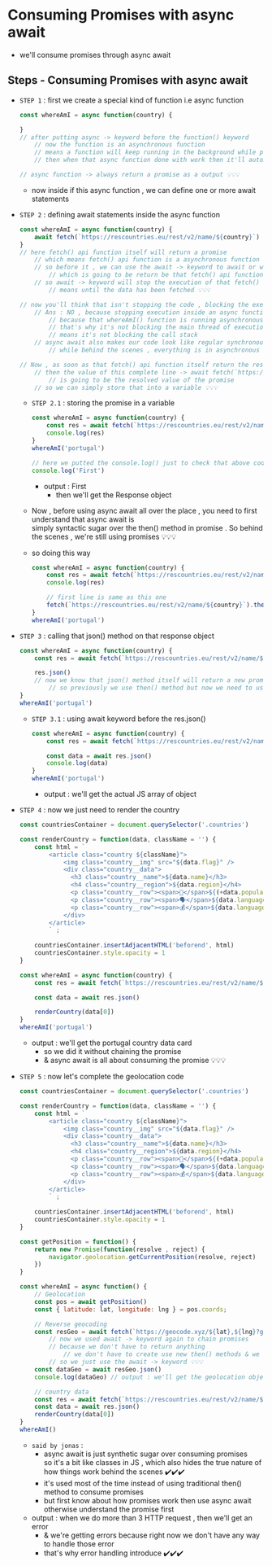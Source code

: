 # Consuming Promises with async await

- we'll consume promises through async await

## Steps - Consuming Promises with async await

- `STEP 1` : first we create a special kind of function i.e async function
    ```js
    const whereAmI = async function(country) {

    } 
    // after putting async -> keyword before the function() keyword 
        // now the function is an asynchronous function
        // means a function will keep running in the background while performing the code which is inside of it 
        // then when that async function done with work then it'll automatically returns a promise 💡💡💡

    // async function -> always return a promise as a output 💡💡💡
    ```
    - now inside if this async function , we can define one or more await statements

- `STEP 2` : defining await statements inside the async function
    ```js
    const whereAmI = async function(country) {
        await fetch(`https://rescountries.eu/rest/v2/name/${country}`)
    } 
    // here fetch() api function itself will return a promise
        // which means fetch() api function is a asynchronous function
        // so before it , we can use the await -> keyword to await or wait for the result of that promise 
            // which is going to be return be that fetch() api function 💡💡💡
        // so await -> keyword will stop the execution of that fetch() function until the promise is fulfilled
            // means until the data has been fetched 💡💡💡

    // now you'll think that isn't stopping the code , blocking the execution ?
        // Ans : NO , because stopping execution inside an async function is not a problem 
            // because that whereAmI() function is running asynchronously in the background
            // that's why it's not blocking the main thread of execution
            // means it's not blocking the call stack
        // async await also makes our code look like regular synchronous code 
            // while behind the scenes , everything is in asynchronous 💡💡💡

    // Now , as soon as that fetch() api function itself return the resolved promise 
        // then the value of this complete line -> await fetch(`https://rescountries.eu/rest/v2/name/${country}`)
            // is going to be the resolved value of the promise
        // so we can simply store that into a variable 💡💡💡
    ```
    - `STEP 2.1` : storing the promise in a variable 
        ```js
        const whereAmI = async function(country) {
            const res = await fetch(`https://rescountries.eu/rest/v2/name/${country}`)
            console.log(res)
        }
        whereAmI('portugal')

        // here we putted the console.log() just to check that above code is asynchronous code 
        console.log('First')
        ```
        - output : First
            - then we'll get the Response object

    - Now , before using async await all over the place , you need to first understand that async await is <br>
        simply syntactic sugar over the then() method in promise . So behind the scenes , we're still using promises 💡💡💡
    - so doing this way 
        ```js
        const whereAmI = async function(country) {
            const res = await fetch(`https://rescountries.eu/rest/v2/name/${country}`)
            console.log(res)

            // first line is same as this one 
            fetch(`https://rescountries.eu/rest/v2/name/${country}`).then(res => console.log(res))
        }
        whereAmI('portugal')
        ```

- `STEP 3` : calling that json() method on that response object
    ```js
    const whereAmI = async function(country) {
        const res = await fetch(`https://rescountries.eu/rest/v2/name/${country}`)

        res.json() 
        // now we know that json() method itself will return a new promise 
            // so previously we use then() method but now we need to use await -> keyword 💡💡💡
    }
    whereAmI('portugal')
    ```
    - `STEP 3.1` : using await keyword before the res.json()
        ```js
        const whereAmI = async function(country) {
            const res = await fetch(`https://rescountries.eu/rest/v2/name/${country}`)

            const data = await res.json() 
            console.log(data)
        }
        whereAmI('portugal')
        ```
        - output : we'll get the actual JS array of object

- `STEP 4` : now we just need to render the country
    ```js
    const countriesContainer = document.querySelector('.countries')

    const renderCountry = function(data, className = '') {
        const html = `        
            <article class="country ${className}">
                <img class="country__img" src="${data.flag}" />
                <div class="country__data">
                  <h3 class="country__name">${data.name}</h3>
                  <h4 class="country__region">${data.region}</h4>
                  <p class="country__row"><span>👫</span>${(+data.population / 1000000).toFixed(1)} people</p>
                  <p class="country__row"><span>🗣️</span>${data.languages[0].name}</p>
                  <p class="country__row"><span>💰</span>${data.languages[0].currencies}</p>
                </div>
            </article>
            ` ;
        
        countriesContainer.insertAdjacentHTML('beforend', html)
        countriesContainer.style.opacity = 1        
    }

    const whereAmI = async function(country) {
        const res = await fetch(`https://rescountries.eu/rest/v2/name/${country}`)

        const data = await res.json() 

        renderCountry(data[0])
    }
    whereAmI('portugal')
    ```
    - output : we'll get the portugal country data card
        - so we did it without chaining the promise
        - & async await is all about consuming the promise 💡💡💡

- `STEP 5` : now let's complete the geolocation code
    ```js
    const countriesContainer = document.querySelector('.countries')

    const renderCountry = function(data, className = '') {
        const html = `        
            <article class="country ${className}">
                <img class="country__img" src="${data.flag}" />
                <div class="country__data">
                  <h3 class="country__name">${data.name}</h3>
                  <h4 class="country__region">${data.region}</h4>
                  <p class="country__row"><span>👫</span>${(+data.population / 1000000).toFixed(1)} people</p>
                  <p class="country__row"><span>🗣️</span>${data.languages[0].name}</p>
                  <p class="country__row"><span>💰</span>${data.languages[0].currencies}</p>
                </div>
            </article>
            ` ;
        
        countriesContainer.insertAdjacentHTML('beforend', html)
        countriesContainer.style.opacity = 1        
    }

    const getPosition = function() {
        return new Promise(function(resolve , reject) {
            navigator.geolocation.getCurrentPosition(resolve, reject)
        })
    }

    const whereAmI = async function() {
        // Geolocation
        const pos = await getPosition()
        const { latitude: lat, longitude: lng } = pos.coords;

        // Reverse geocoding
        const resGeo = await fetch(`https://geocode.xyz/${lat},${lng}?geoit=json`);
            // now we used await -> keyword again to chain promises
            // because we don't have to return anything
                // we don't have to create use new then() methods & we don't have to create new callback functions
            // so we just use the await -> keyword 💡💡💡
        const dataGeo = await resGeo.json()
        console.log(dataGeo) // output : we'll get the geolocation object of that country

        // country data
        const res = await fetch(`https://rescountries.eu/rest/v2/name/${dataGeo.country}`)
        const data = await res.json() 
        renderCountry(data[0])
    }
    whereAmI()
    ```
    - `said by jonas` :
        - async await is just synthetic sugar over consuming promises <br>
            so it's a bit like classes in JS , which also hides the true nature of how things work behind the scenes ✔️✔️✔️
        - it's used most of the time instead of using traditional then() method to consume promises 
        - but first know about how promises work then use async await otherwise understand the promise first 
    - output : when we do more than 3 HTTP request , then we'll get an error
        - & we're getting errors because right now we don't have any way to handle those error
        - that's why error handling introduce ✔️✔️✔️
